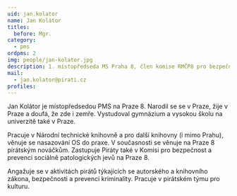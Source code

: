 ```yaml
---
uid: jan.kolator
name: Jan Kolátor
titles:
  before: Mgr.
category:  
  - pms
ordpms: 2
img: people/jan-kolator.jpg 
description: 1. místopředseda MS Praha 8, člen komise RMČP8 pro bezpečnost a prevenci sociálně patologických jevů
mail: 
  - jan.kolator@pirati.cz
profiles:
---
```


Jan Kolátor je místopředsedou PMS na Praze 8. Narodil se se v Praze, žije v Praze a doufá, že zde i zemře. Vystudoval gymnázium a vysokou školu na univerzitě také v Praze.

Pracuje v Národní technické knihovně a pro další knihovny (i mimo Prahu), věnuje se nasazování OS do praxe. V současnosti se věnuje na Praze 8 pirátským nováčkům. Zastupuje Piráty také v Komisi pro bezpečnost a prevenci sociálně patologických jevů na Praze 8.

Angažuje se v aktivitách pirátů týkajících se autorského a knihovního zákona, bezpečnosti a prevenci kriminality. Pracuje v pirátském týmu pro kulturu.
